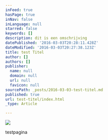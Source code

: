 ```yaml
---
inFeed: true
hasPage: true
inNav: false
inLanguage: null
starred: false
keywords: []
description: dit is een omschrijving
datePublished: '2016-03-03T20:28:11.428Z'
dateModified: '2016-03-03T20:27:38.123Z'
title: test Titel
author: []
authors: []
publisher:
  name: null
  domain: null
  url: null
  favicon: null
sourcePath: _posts/2016-03-03-test-titel.md
published: true
url: test-titel/index.html
_type: Article

---
```

![](https://the-grid-user-content.s3-us-west-2.amazonaws.com/0138ffa8-d57b-4144-bd67-6b18a804f3ba.jpg)

testpagina